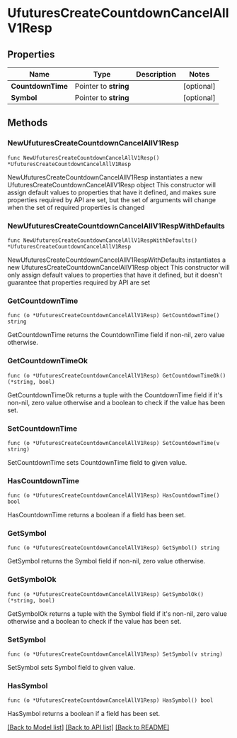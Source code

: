 # UfuturesCreateCountdownCancelAllV1Resp

## Properties

Name | Type | Description | Notes
------------ | ------------- | ------------- | -------------
**CountdownTime** | Pointer to **string** |  | [optional] 
**Symbol** | Pointer to **string** |  | [optional] 

## Methods

### NewUfuturesCreateCountdownCancelAllV1Resp

`func NewUfuturesCreateCountdownCancelAllV1Resp() *UfuturesCreateCountdownCancelAllV1Resp`

NewUfuturesCreateCountdownCancelAllV1Resp instantiates a new UfuturesCreateCountdownCancelAllV1Resp object
This constructor will assign default values to properties that have it defined,
and makes sure properties required by API are set, but the set of arguments
will change when the set of required properties is changed

### NewUfuturesCreateCountdownCancelAllV1RespWithDefaults

`func NewUfuturesCreateCountdownCancelAllV1RespWithDefaults() *UfuturesCreateCountdownCancelAllV1Resp`

NewUfuturesCreateCountdownCancelAllV1RespWithDefaults instantiates a new UfuturesCreateCountdownCancelAllV1Resp object
This constructor will only assign default values to properties that have it defined,
but it doesn't guarantee that properties required by API are set

### GetCountdownTime

`func (o *UfuturesCreateCountdownCancelAllV1Resp) GetCountdownTime() string`

GetCountdownTime returns the CountdownTime field if non-nil, zero value otherwise.

### GetCountdownTimeOk

`func (o *UfuturesCreateCountdownCancelAllV1Resp) GetCountdownTimeOk() (*string, bool)`

GetCountdownTimeOk returns a tuple with the CountdownTime field if it's non-nil, zero value otherwise
and a boolean to check if the value has been set.

### SetCountdownTime

`func (o *UfuturesCreateCountdownCancelAllV1Resp) SetCountdownTime(v string)`

SetCountdownTime sets CountdownTime field to given value.

### HasCountdownTime

`func (o *UfuturesCreateCountdownCancelAllV1Resp) HasCountdownTime() bool`

HasCountdownTime returns a boolean if a field has been set.

### GetSymbol

`func (o *UfuturesCreateCountdownCancelAllV1Resp) GetSymbol() string`

GetSymbol returns the Symbol field if non-nil, zero value otherwise.

### GetSymbolOk

`func (o *UfuturesCreateCountdownCancelAllV1Resp) GetSymbolOk() (*string, bool)`

GetSymbolOk returns a tuple with the Symbol field if it's non-nil, zero value otherwise
and a boolean to check if the value has been set.

### SetSymbol

`func (o *UfuturesCreateCountdownCancelAllV1Resp) SetSymbol(v string)`

SetSymbol sets Symbol field to given value.

### HasSymbol

`func (o *UfuturesCreateCountdownCancelAllV1Resp) HasSymbol() bool`

HasSymbol returns a boolean if a field has been set.


[[Back to Model list]](../README.md#documentation-for-models) [[Back to API list]](../README.md#documentation-for-api-endpoints) [[Back to README]](../README.md)


